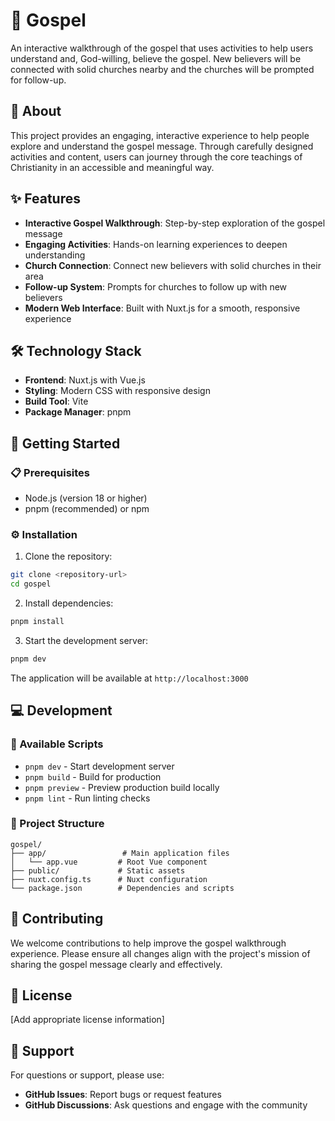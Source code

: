 # 📢 Gospel

An interactive walkthrough of the gospel that uses activities to help users understand and, God-willing, believe the gospel. New believers will be connected with solid churches nearby and the churches will be prompted for follow-up.

## 📖 About

This project provides an engaging, interactive experience to help people explore and understand the gospel message. Through carefully designed activities and content, users can journey through the core teachings of Christianity in an accessible and meaningful way.

## ✨ Features

- **Interactive Gospel Walkthrough**: Step-by-step exploration of the gospel message
- **Engaging Activities**: Hands-on learning experiences to deepen understanding
- **Church Connection**: Connect new believers with solid churches in their area
- **Follow-up System**: Prompts for churches to follow up with new believers
- **Modern Web Interface**: Built with Nuxt.js for a smooth, responsive experience

## 🛠️ Technology Stack

- **Frontend**: Nuxt.js with Vue.js
- **Styling**: Modern CSS with responsive design
- **Build Tool**: Vite
- **Package Manager**: pnpm

## 🚀 Getting Started

### 📋 Prerequisites

- Node.js (version 18 or higher)
- pnpm (recommended) or npm

### ⚙️ Installation

1. Clone the repository:

```bash
git clone <repository-url>
cd gospel
```

2. Install dependencies:

```bash
pnpm install
```

3. Start the development server:

```bash
pnpm dev
```

The application will be available at `http://localhost:3000`

## 💻 Development

### 📜 Available Scripts

- `pnpm dev` - Start development server
- `pnpm build` - Build for production
- `pnpm preview` - Preview production build locally
- `pnpm lint` - Run linting checks

### 📁 Project Structure

```
gospel/
├── app/                 # Main application files
│   └── app.vue         # Root Vue component
├── public/             # Static assets
├── nuxt.config.ts      # Nuxt configuration
└── package.json        # Dependencies and scripts
```

## 🤝 Contributing

We welcome contributions to help improve the gospel walkthrough experience. Please ensure all changes align with the project's mission of sharing the gospel message clearly and effectively.

## 📄 License

[Add appropriate license information]

## 💬 Support

For questions or support, please use:

- **GitHub Issues**: Report bugs or request features
- **GitHub Discussions**: Ask questions and engage with the community
